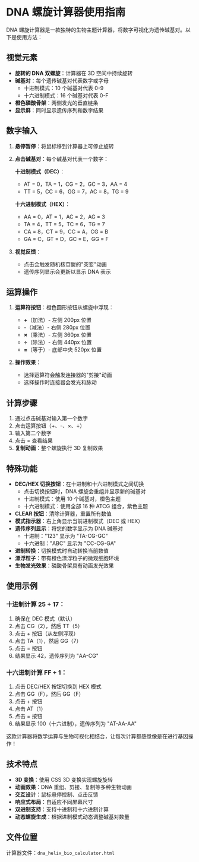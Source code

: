 # DNA 螺旋计算器使用指南

DNA 螺旋计算器是一款独特的生物主题计算器，将数字可视化为遗传碱基对。以下是使用方法：

## 视觉元素

- **旋转的 DNA 双螺旋**：计算器在 3D 空间中持续旋转
- **碱基对**：每个遗传碱基对代表数字或字母
  - 十进制模式：10 个碱基对代表 0-9
  - 十六进制模式：16 个碱基对代表 0-F
- **橙色磷酸骨架**：两侧发光的垂直链条
- **显示屏**：同时显示遗传序列和数字结果

## 数字输入

1. **悬停暂停**：将鼠标移到计算器上可停止旋转
2. **点击碱基对**：每个碱基对代表一个数字：
   
   **十进制模式（DEC）**：
   - AT = 0，TA = 1，CG = 2，GC = 3，AA = 4
   - TT = 5，CC = 6，GG = 7，AC = 8，TG = 9
   
   **十六进制模式（HEX）**：
   - AA = 0，AT = 1，AC = 2，AG = 3
   - TA = 4，TT = 5，TC = 6，TG = 7
   - CA = 8，CT = 9，CC = A，CG = B
   - GA = C，GT = D，GC = E，GG = F
3. **视觉反馈**：
   - 点击会触发随机核苷酸的"突变"动画
   - 遗传序列显示会更新以显示 DNA 表示

## 运算操作

1. **运算符按钮**：橙色圆形按钮从螺旋中浮现：
   - **+**（加法）- 左侧 200px 位置
   - **-**（减法）- 右侧 280px 位置
   - **×**（乘法）- 左侧 360px 位置
   - **÷**（除法）- 右侧 440px 位置
   - **=**（等于）- 底部中央 520px 位置

2. **操作效果**：
   - 选择运算符会触发连接器的"剪接"动画
   - 选择操作时连接器会发光和脉动

## 计算步骤

1. 通过点击碱基对输入第一个数字
2. 点击运算按钮（+、-、×、÷）
3. 输入第二个数字
4. 点击 = 查看结果
5. **复制动画**：整个螺旋执行 3D 复制效果

## 特殊功能

- **DEC/HEX 切换按钮**：在十进制和十六进制模式之间切换
  - 点击切换按钮时，DNA 螺旋会重组并显示新的碱基对
  - 十进制模式：使用 10 个碱基对，橙色主题
  - 十六进制模式：使用全部 16 种 ATCG 组合，紫色主题
- **CLEAR 按钮**：清除计算器，重置所有数值
- **模式指示器**：右上角显示当前进制模式（DEC 或 HEX）
- **遗传序列显示**：将您的数字显示为 DNA 碱基对
  - 十进制："123" 显示为 "TA-CG-GC"
  - 十六进制："ABC" 显示为 "CC-CG-GA"
- **进制转换**：切换模式时自动转换当前数值
- **漂浮粒子**：带有橙色漂浮粒子的微观细胞环境
- **生物发光效果**：磷酸骨架具有动画发光效果

## 使用示例

### 十进制计算 25 + 17：
1. 确保在 DEC 模式（默认）
2. 点击 CG（2），然后 TT（5）
3. 点击 + 按钮（从左侧浮现）
4. 点击 TA（1），然后 GG（7）
5. 点击 = 按钮
6. 结果显示 42，遗传序列为 "AA-CG"

### 十六进制计算 FF + 1：
1. 点击 DEC/HEX 按钮切换到 HEX 模式
2. 点击 GG（F），然后 GG（F）
3. 点击 + 按钮
4. 点击 AT（1）
5. 点击 = 按钮
6. 结果显示 100（十六进制），遗传序列为 "AT-AA-AA"

这款计算器将数学运算与生物可视化相结合，让每次计算都感觉像是在进行基因操作！

## 技术特点

- **3D 变换**：使用 CSS 3D 变换实现螺旋旋转
- **动画效果**：DNA 重组、剪接、复制等多种生物动画
- **交互设计**：鼠标悬停控制、点击反馈
- **响应式布局**：自适应不同屏幕尺寸
- **双进制支持**：支持十进制和十六进制计算
- **动态螺旋生成**：根据进制模式动态调整碱基对数量

## 文件位置

计算器文件：`dna_helix_bio_calculator.html`
